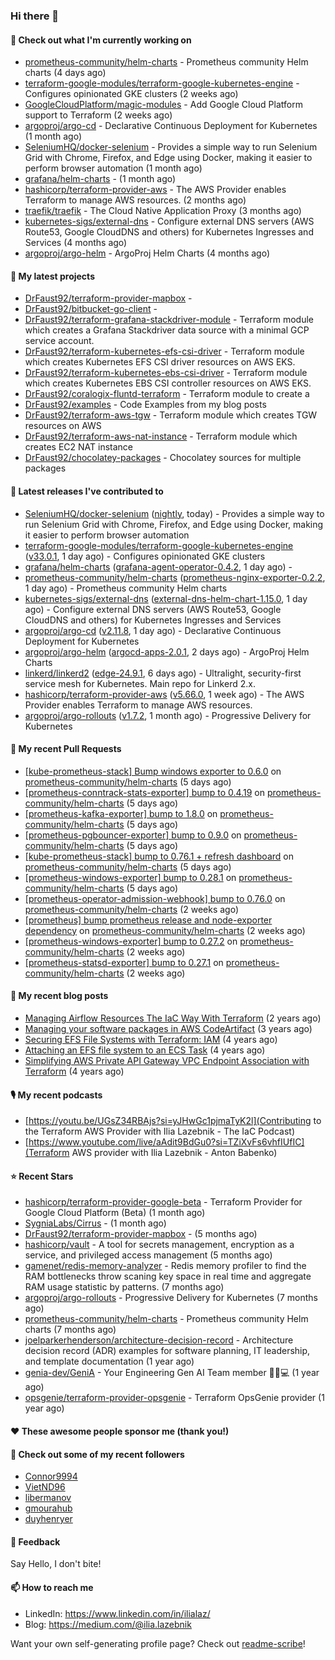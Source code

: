 ### Hi there 👋

#### 👷 Check out what I'm currently working on

- [prometheus-community/helm-charts](https://github.com/prometheus-community/helm-charts) - Prometheus community Helm charts (4 days ago)
- [terraform-google-modules/terraform-google-kubernetes-engine](https://github.com/terraform-google-modules/terraform-google-kubernetes-engine) - Configures opinionated GKE clusters (2 weeks ago)
- [GoogleCloudPlatform/magic-modules](https://github.com/GoogleCloudPlatform/magic-modules) - Add Google Cloud Platform support to Terraform (2 weeks ago)
- [argoproj/argo-cd](https://github.com/argoproj/argo-cd) - Declarative Continuous Deployment for Kubernetes (1 month ago)
- [SeleniumHQ/docker-selenium](https://github.com/SeleniumHQ/docker-selenium) - Provides a simple way to run Selenium Grid with Chrome, Firefox, and Edge using Docker, making it easier to perform browser automation (1 month ago)
- [grafana/helm-charts](https://github.com/grafana/helm-charts) -  (1 month ago)
- [hashicorp/terraform-provider-aws](https://github.com/hashicorp/terraform-provider-aws) - The AWS Provider enables Terraform to manage AWS resources. (2 months ago)
- [traefik/traefik](https://github.com/traefik/traefik) - The Cloud Native Application Proxy (3 months ago)
- [kubernetes-sigs/external-dns](https://github.com/kubernetes-sigs/external-dns) - Configure external DNS servers (AWS Route53, Google CloudDNS and others) for Kubernetes Ingresses and Services (4 months ago)
- [argoproj/argo-helm](https://github.com/argoproj/argo-helm) - ArgoProj Helm Charts (4 months ago)

#### 🌱 My latest projects

- [DrFaust92/terraform-provider-mapbox](https://github.com/DrFaust92/terraform-provider-mapbox) - 
- [DrFaust92/bitbucket-go-client](https://github.com/DrFaust92/bitbucket-go-client) - 
- [DrFaust92/terraform-grafana-stackdriver-module](https://github.com/DrFaust92/terraform-grafana-stackdriver-module) - Terraform module which creates a Grafana Stackdriver data source with a minimal GCP service account.
- [DrFaust92/terraform-kubernetes-efs-csi-driver](https://github.com/DrFaust92/terraform-kubernetes-efs-csi-driver) - Terraform module which creates Kubernetes EFS CSI driver resources on AWS EKS.
- [DrFaust92/terraform-kubernetes-ebs-csi-driver](https://github.com/DrFaust92/terraform-kubernetes-ebs-csi-driver) - Terraform module which creates Kubernetes EBS CSI controller resources on AWS EKS.
- [DrFaust92/coralogix-fluntd-terraform](https://github.com/DrFaust92/coralogix-fluntd-terraform) - Terraform module to create a 
- [DrFaust92/examples](https://github.com/DrFaust92/examples) - Code Examples from my blog posts
- [DrFaust92/terraform-aws-tgw](https://github.com/DrFaust92/terraform-aws-tgw) - Terraform module which creates TGW resources on AWS
- [DrFaust92/terraform-aws-nat-instance](https://github.com/DrFaust92/terraform-aws-nat-instance) - Terraform module which creates EC2 NAT instance
- [DrFaust92/chocolatey-packages](https://github.com/DrFaust92/chocolatey-packages) - Chocolatey sources for multiple packages

#### 🔭 Latest releases I've contributed to

- [SeleniumHQ/docker-selenium](https://github.com/SeleniumHQ/docker-selenium) ([nightly](https://github.com/SeleniumHQ/docker-selenium/releases/tag/nightly), today) - Provides a simple way to run Selenium Grid with Chrome, Firefox, and Edge using Docker, making it easier to perform browser automation
- [terraform-google-modules/terraform-google-kubernetes-engine](https://github.com/terraform-google-modules/terraform-google-kubernetes-engine) ([v33.0.1](https://github.com/terraform-google-modules/terraform-google-kubernetes-engine/releases/tag/v33.0.1), 1 day ago) - Configures opinionated GKE clusters
- [grafana/helm-charts](https://github.com/grafana/helm-charts) ([grafana-agent-operator-0.4.2](https://github.com/grafana/helm-charts/releases/tag/grafana-agent-operator-0.4.2), 1 day ago) - 
- [prometheus-community/helm-charts](https://github.com/prometheus-community/helm-charts) ([prometheus-nginx-exporter-0.2.2](https://github.com/prometheus-community/helm-charts/releases/tag/prometheus-nginx-exporter-0.2.2), 1 day ago) - Prometheus community Helm charts
- [kubernetes-sigs/external-dns](https://github.com/kubernetes-sigs/external-dns) ([external-dns-helm-chart-1.15.0](https://github.com/kubernetes-sigs/external-dns/releases/tag/external-dns-helm-chart-1.15.0), 1 day ago) - Configure external DNS servers (AWS Route53, Google CloudDNS and others) for Kubernetes Ingresses and Services
- [argoproj/argo-cd](https://github.com/argoproj/argo-cd) ([v2.11.8](https://github.com/argoproj/argo-cd/releases/tag/v2.11.8), 1 day ago) - Declarative Continuous Deployment for Kubernetes
- [argoproj/argo-helm](https://github.com/argoproj/argo-helm) ([argocd-apps-2.0.1](https://github.com/argoproj/argo-helm/releases/tag/argocd-apps-2.0.1), 2 days ago) - ArgoProj Helm Charts
- [linkerd/linkerd2](https://github.com/linkerd/linkerd2) ([edge-24.9.1](https://github.com/linkerd/linkerd2/releases/tag/edge-24.9.1), 6 days ago) - Ultralight, security-first service mesh for Kubernetes. Main repo for Linkerd 2.x.
- [hashicorp/terraform-provider-aws](https://github.com/hashicorp/terraform-provider-aws) ([v5.66.0](https://github.com/hashicorp/terraform-provider-aws/releases/tag/v5.66.0), 1 week ago) - The AWS Provider enables Terraform to manage AWS resources.
- [argoproj/argo-rollouts](https://github.com/argoproj/argo-rollouts) ([v1.7.2](https://github.com/argoproj/argo-rollouts/releases/tag/v1.7.2), 1 month ago) - Progressive Delivery for Kubernetes

#### 🔨 My recent Pull Requests

- [[kube-prometheus-stack] Bump windows exporter to 0.6.0](https://github.com/prometheus-community/helm-charts/pull/4843) on [prometheus-community/helm-charts](https://github.com/prometheus-community/helm-charts) (5 days ago)
- [[prometheus-conntrack-stats-exporter] bump to 0.4.19](https://github.com/prometheus-community/helm-charts/pull/4842) on [prometheus-community/helm-charts](https://github.com/prometheus-community/helm-charts) (5 days ago)
- [[prometheus-kafka-exporter] bump to 1.8.0](https://github.com/prometheus-community/helm-charts/pull/4841) on [prometheus-community/helm-charts](https://github.com/prometheus-community/helm-charts) (5 days ago)
- [[prometheus-pgbouncer-exporter] bump to 0.9.0](https://github.com/prometheus-community/helm-charts/pull/4840) on [prometheus-community/helm-charts](https://github.com/prometheus-community/helm-charts) (5 days ago)
- [[kube-prometheus-stack] bump to 0.76.1 &#43; refresh dashboard](https://github.com/prometheus-community/helm-charts/pull/4839) on [prometheus-community/helm-charts](https://github.com/prometheus-community/helm-charts) (5 days ago)
- [[prometheus-windows-exporter] bump to 0.28.1](https://github.com/prometheus-community/helm-charts/pull/4838) on [prometheus-community/helm-charts](https://github.com/prometheus-community/helm-charts) (5 days ago)
- [[prometheus-operator-admission-webhook] bump to 0.76.0](https://github.com/prometheus-community/helm-charts/pull/4817) on [prometheus-community/helm-charts](https://github.com/prometheus-community/helm-charts) (2 weeks ago)
- [[prometheus] bump prometheus release and node-exporter dependency](https://github.com/prometheus-community/helm-charts/pull/4816) on [prometheus-community/helm-charts](https://github.com/prometheus-community/helm-charts) (2 weeks ago)
- [[prometheus-windows-exporter] bump to 0.27.2](https://github.com/prometheus-community/helm-charts/pull/4815) on [prometheus-community/helm-charts](https://github.com/prometheus-community/helm-charts) (2 weeks ago)
- [[prometheus-statsd-exporter] bump to 0.27.1](https://github.com/prometheus-community/helm-charts/pull/4814) on [prometheus-community/helm-charts](https://github.com/prometheus-community/helm-charts) (2 weeks ago)

#### 📜 My recent blog posts

- [Managing Airflow Resources The IaC Way With Terraform](https://engineering.placer.ai/managing-airflow-resources-the-iac-way-with-terraform-ea5b8db573ad?source=rss-cac402f06fa8------2) (2 years ago)
- [Managing your software packages in AWS CodeArtifact](https://medium.com/@ilia.lazebnik/managing-your-software-packages-in-aws-codeartifact-12d00053e243?source=rss-cac402f06fa8------2) (3 years ago)
- [Securing EFS File Systems with Terraform: IAM](https://medium.com/@ilia.lazebnik/securing-efs-file-systems-with-terraform-iam-d2a066c198ab?source=rss-cac402f06fa8------2) (4 years ago)
- [Attaching an EFS file system to an ECS Task](https://medium.com/@ilia.lazebnik/attaching-an-efs-file-system-to-an-ecs-task-7bd15b76a6ef?source=rss-cac402f06fa8------2) (4 years ago)
- [Simplifying AWS Private API Gateway VPC Endpoint Association with Terraform](https://medium.com/@ilia.lazebnik/simplifying-aws-private-api-gateway-vpc-endpoint-association-with-terraform-b379a247afbf?source=rss-cac402f06fa8------2) (4 years ago)

#### 🎙️ My recent podcasts
- [https://youtu.be/UGsZ34RBAjs?si=yJHwGc1pjmaTyK2l](Contributing to the Terraform AWS Provider with Ilia Lazebnik - The IaC Podcast)
- [https://www.youtube.com/live/aAdit9BdGu0?si=TZiXvFs6vhfIUfIC](Terraform AWS provider with Ilia Lazebnik - Anton Babenko)

#### ⭐ Recent Stars

- [hashicorp/terraform-provider-google-beta](https://github.com/hashicorp/terraform-provider-google-beta) - Terraform Provider for Google Cloud Platform (Beta) (1 month ago)
- [SygniaLabs/Cirrus](https://github.com/SygniaLabs/Cirrus) -  (1 month ago)
- [DrFaust92/terraform-provider-mapbox](https://github.com/DrFaust92/terraform-provider-mapbox) -  (5 months ago)
- [hashicorp/vault](https://github.com/hashicorp/vault) - A tool for secrets management, encryption as a service, and privileged access management (5 months ago)
- [gamenet/redis-memory-analyzer](https://github.com/gamenet/redis-memory-analyzer) - Redis memory profiler to find the RAM bottlenecks throw scaning key space in real time and aggregate RAM usage statistic by patterns. (7 months ago)
- [argoproj/argo-rollouts](https://github.com/argoproj/argo-rollouts) - Progressive Delivery for Kubernetes (7 months ago)
- [prometheus-community/helm-charts](https://github.com/prometheus-community/helm-charts) - Prometheus community Helm charts (7 months ago)
- [joelparkerhenderson/architecture-decision-record](https://github.com/joelparkerhenderson/architecture-decision-record) - Architecture decision record (ADR) examples for software planning, IT leadership, and template documentation (1 year ago)
- [genia-dev/GeniA](https://github.com/genia-dev/GeniA) - Your Engineering Gen AI Team member 🧬🤖💻 (1 year ago)
- [opsgenie/terraform-provider-opsgenie](https://github.com/opsgenie/terraform-provider-opsgenie) - Terraform OpsGenie provider (1 year ago)

#### ❤️ These awesome people sponsor me (thank you!)


#### 👯 Check out some of my recent followers

- [Connor9994](https://github.com/Connor9994)
- [VietND96](https://github.com/VietND96)
- [libermanov](https://github.com/libermanov)
- [gmourahub](https://github.com/gmourahub)
- [duyhenryer](https://github.com/duyhenryer)

#### 💬 Feedback

Say Hello, I don't bite!

#### 📫 How to reach me

- LinkedIn: https://www.linkedin.com/in/ilialaz/
- Blog: https://medium.com/@ilia.lazebnik

Want your own self-generating profile page? Check out [readme-scribe](https://github.com/muesli/readme-scribe)!


